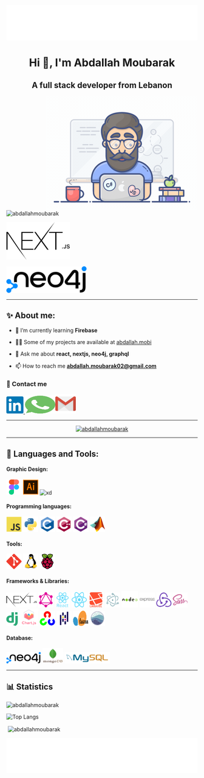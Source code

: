 <img src='./src/header.svg'/>

<h1 align="center">Hi 👋, I'm Abdallah Moubarak</h1>

<h2 align="center">A full stack developer from Lebanon</h2>


<img align="right" alt="Coding" width="400" src="./src/programmer.gif">
<p align="left">
  <img  src="https://komarev.com/ghpvc/?username=abdallahmoubarak&label=Profile%20views&color=0e75b6&style=flat" alt="abdallahmoubarak" />
</p>

<p align="left"><img height='100px'  src='./src/Nextjs.png' alt=''/></p>

<p align="left"><img height='70px'  src='./src/neo4j.svg' alt=''/></p>

---

## ✨️ About me:

- 🌱 I’m currently learning **Firebase**

- 👨‍💻 Some of my projects are available at [abdallah.mobi](abdallah.mobi)

- 💬 Ask me about **react, nextjs, neo4j, graphql**

- 📫 How to reach me **abdallah.moubarak02@gmail.com**

### 💬 Contact me

<p align=left ><a href="https://www.linkedin.com/in/abdallah-mobarak"> <img src="./src/linkedin-icon.svg" alt="linkedin" width="45" height="45"/> </a><a href="https://wa.me/96170097533"><img src="./src/whatsapp-icon.svg" alt="whatsapp" width="80" height="47"/></a><a href="https://mail.google.com/mail/u/0/#inbox?compose=CllgCJfprwfPWPtlpHjDVmzCFqtqnwSCxHdxcFxwsSFbpGrFbkhvmpjlbmWDKKhtvvKchTZldNB"><img src="./src/gmail-icon.svg" alt="whatsapp" width="54" height="52"/> </a>
</p>

---

<p align="center"> <a href="https://github.com/ryo-ma/github-profile-trophy"><img src="https://github-profile-trophy.vercel.app/?username=abdallahmoubarak" alt="abdallahmoubarak" /></a> </p>

---

## 🧰 Languages and Tools:

#### Graphic Design:

<img src="./src/figma-icon.svg" width="40" height="40"/> <img src="./src/adobe_illustrator-icon.svg" width="40" height="40"/> <img src="https://cdn.worldvectorlogo.com/logos/adobe-xd.svg" alt="xd" width="40" height="40"/>

#### Programming languages:

<img src="./src/javascript-original.svg" width="40" height="40"/> <img src="./src/python-original.svg" width="40" height="40"/> <img src="./src/c-original.svg" width="40" height="40"/> <img src="./src/cplusplus-original.svg" width="40" height="40"/> <img src="./src/csharp-original.svg" width="40" height="40"/> <img src="./src/matlab.png" width="40" height="40"/>

#### Tools:

<img src="./src/git-scm-icon.svg" width="40" height="40"/> <img src="./src/linux-original.svg" width="40" height="40"/> <img src="./src/raspberrypi-icon.svg" width="40" height="40"/>

#### Frameworks & Libraries:

<img src="./src/nextjs.svg" alt="nextjs" width="80" height="40"/> <img src="./src/graphql-icon.svg" width="40" height="40"/> <img src="./src/react-original-wordmark.svg" width="40" height="40"/> <img src="./src/header_logo.svg" width="40" height="40"/> <img src="./src/laravel-plain-wordmark.svg" width="40" height="40"/> <img src="./src/electron-original.svg" width="40" height="40"/> <img src="./src/nodejs-original-wordmark.svg" width="43" height="43"/> <img src="./src/express-original-wordmark.svg"  width="40" height="40"/> <img src="./src/redux-original.svg" width="40" height="40"/> <img src="./src/sass-original.svg" width="40" height="40"/> <img src="./src/django.svg" width="30" height="36"/> <img src="./src/logo-title.svg" width="50" height="46"/> <img src="./src/opencv-icon.svg"  width="40" height="40"/> <img src="./src/pandas-original.svg" width="40" height="40"/> <img src="./src/Scikit_learn_logo_small.svg" width="40" height="40"/> <img src="./src/logo-mark-lightbg.svg" width="40" height="40"/>

#### Database:

<img src="./src/neo4j.svg" height="30" height="40"/> <img src="./src/mongodb-original.svg" width="55" height="40"/> <img src="./src/mysql.svg"  height="30"/>

---

## 📊 Statistics

<p><img align="center" src="https://github-readme-streak-stats.herokuapp.com/?user=abdallahmoubarak&" alt="abdallahmoubarak" /></p>

![Top Langs](https://github-readme-stats.vercel.app/api/top-langs/?username=abdallahmoubarak&theme=deafult)

<p>&nbsp;<img align="center" src="https://github-readme-stats.vercel.app/api?username=abdallahmoubarak&show_icons=true&locale=en" alt="abdallahmoubarak" /></p>

<img src='./src/footer.svg'/>

